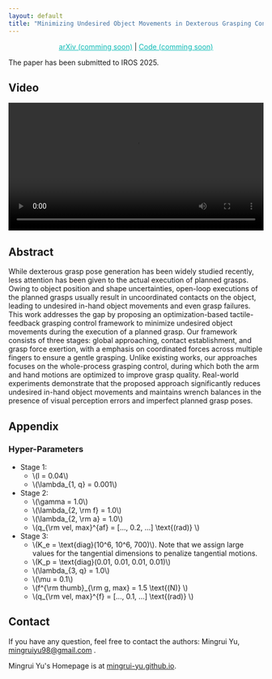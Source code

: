 ```yaml
---
layout: default
title: "Minimizing Undesired Object Movements in Dexterous Grasping Control with Tactile-Feedback Arm-Hand Coordination"
---
```


<script type="text/javascript" async
  src="https://polyfill.io/v3/polyfill.min.js?features=es6"></script>
<script type="text/javascript" async
  src="https://cdnjs.cloudflare.com/ajax/libs/mathjax/3.2.2/es5/tex-mml-chtml.js"></script>
<script type="text/javascript">
  MathJax = {
    tex: {
      inlineMath: [['$', '$'], ['\\(', '\\)']]
    }
  };
</script>

<p style="text-align: center;"> 
<a href="https://mingrui-yu.github.io/tactile-grasp/" style="color: #0ABAB5; text-decoration: underline;">arXiv (comming soon)</a> |
<a href="https://github.com/Mingrui-Yu/tactile-grasp" style="color: #0ABAB5; text-decoration: underline;">Code (comming soon)</a>
</p>

The paper has been submitted to IROS 2025.

## Video

<video controls style="width: 100%; height: auto;">
    <source src="./final.mp4" type="video/mp4">
</video>

## Abstract

While dexterous grasp pose generation has been widely studied recently, less attention has been given to the actual execution of planned grasps. Owing to object position and shape uncertainties, open-loop executions of the planned grasps usually result in uncoordinated contacts on the object, leading to undesired in-hand object movements and even grasp failures.
This work addresses the gap by proposing an optimization-based tactile-feedback grasping control framework to minimize undesired object movements during the execution of a planned grasp.
Our framework consists of three stages: global approaching, contact establishment, and grasp force exertion, with a emphasis on coordinated forces across multiple fingers to ensure a gentle grasping. Unlike existing works, our approaches focuses on the whole-process grasping control, during which both the arm and hand motions are optimized to improve grasp quality.
Real-world experiments demonstrate that the proposed approach significantly reduces undesired in-hand object movements and maintains wrench balances in the presence of visual perception errors and imperfect planned grasp poses.

## Appendix

### Hyper-Parameters

- Stage 1:
  - \\(l = 0.04\\)
  - \\(\lambda\_{1, q} = 0.001\\)
- Stage 2:
  - \\(\gamma = 1.0\\)
  - \\(\lambda\_{2, \rm f} = 1.0\\)
  - \\(\lambda\_{2, \rm a} = 1.0\\)
  - \\(q\_{\rm vel, max}^{af} = [..., 0.2, ...] \text{(rad)} \\)
- Stage 3:
  - \\(K_e = \text{diag}(10^6, 10^6, 700)\\). Note that we assign large values for the tangential dimensions to penalize tangential motions.
  - \\(K_p = \text{diag}(0.01, 0.01, 0.01, 0.01)\\)
  - \\(\lambda\_{3, q} = 1.0\\)
  - \\(\mu = 0.1\\)
  - \\(f^{\rm thumb}\_{\rm g, max} = 1.5 \text{(N)} \\)
  - \\(q\_{\rm vel, max}^{f} = [..., 0.1, ...] \text{(rad)} \\)

## Contact

If you have any question, feel free to contact the authors: Mingrui Yu, [mingruiyu98@gmail.com](mailto:mingruiyu98@gmail.com) .

Mingrui Yu's Homepage is at [mingrui-yu.github.io](https://mingrui-yu.github.io).
